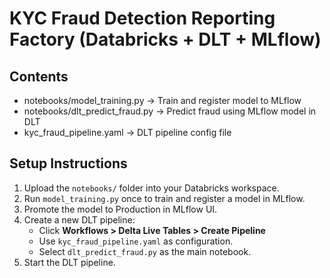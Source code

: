 
# KYC Fraud Detection Reporting Factory (Databricks + DLT + MLflow)

## Contents
- notebooks/model_training.py → Train and register model to MLflow
- notebooks/dlt_predict_fraud.py → Predict fraud using MLflow model in DLT
- kyc_fraud_pipeline.yaml → DLT pipeline config file

## Setup Instructions

1. Upload the `notebooks/` folder into your Databricks workspace.
2. Run `model_training.py` once to train and register a model in MLflow.
3. Promote the model to Production in MLflow UI.
4. Create a new DLT pipeline:
   - Click **Workflows > Delta Live Tables > Create Pipeline**
   - Use `kyc_fraud_pipeline.yaml` as configuration.
   - Select `dlt_predict_fraud.py` as the main notebook.
5. Start the DLT pipeline.
